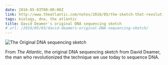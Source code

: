 ```yaml
---
date: 2016-05-03T00:00:00Z
link: http://www.theatlantic.com/notes/2016/05/the-sketch-that-revolutionized-dna-sequencing/480888/
tags: biology, dna, the atlantic
title: David Deamer's original DNA sequencing sketch
# url: /2016/05/03/david-deamers-original-DNA-sequencing-sketch/
---
```


![The Original DNA sequencing sketch](/images/dnaoriginimage.jpg)

From *The Atlantic*, the original DNA sequencing sketch from David Deamer, the man who revolutionized the technique we use today to sequence DNA.